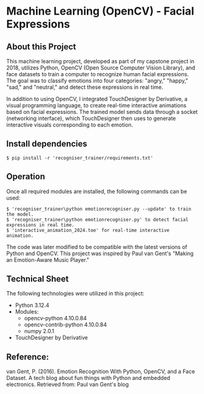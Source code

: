 # Machine Learning (OpenCV) - Facial Expressions

## About this Project

This machine learning project, developed as part of my capstone project in 2018, utilizes Python, OpenCV (Open Source Computer Vision Library), and face datasets to train a computer to recognize human facial expressions. The goal was to classify emotions into four categories: "angry," "happy," "sad," and "neutral," and detect these expressions in real time.

In addition to using OpenCV, I integrated TouchDesigner by Derivative, a visual programming language, to create real-time interactive animations based on facial expressions. The trained model sends data through a socket (networking interface), which TouchDesigner then uses to generate interactive visuals corresponding to each emotion.

## Install dependencies

```
$ pip install -r 'recogniser_trainer/requirements.txt'
```

## Operation

Once all required modules are installed, the following commands can be used:

```
$ 'recogniser_trainer\python emotionrecogniser.py --update' to train the model.
$ 'recogniser_trainer\python emotionrecogniser.py' to detect facial expressions in real time.
$ 'interactive_animation_2024.toe' for real-time interactive animation.
```

The code was later modified to be compatible with the latest versions of Python and OpenCV. This project was inspired by Paul van Gent's "Making an Emotion-Aware Music Player."

## Technical Sheet

The following technologies were utilized in this project:

- Python 3.12.4
- Modules:
  - opencv-python 4.10.0.84
  - opencv-contrib-python 4.10.0.84
  - numpy 2.0.1
- TouchDesigner by Derivative

## Reference:

van Gent, P. (2016). Emotion Recognition With Python, OpenCV, and a Face Dataset. A tech blog about fun things with Python and embedded electronics. Retrieved from: Paul van Gent's blog
